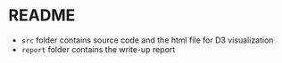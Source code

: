 # README
* `src` folder contains source code and the html file for D3 visualization
* `report` folder contains the write-up report
